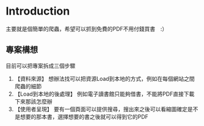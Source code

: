 # Introduction

主要就是個簡單的爬蟲，希望可以抓到免費的PDF不用付錢買書　:）

## 專案構想

目前可以把專案拆成三個步驟

1. 【資料來源】
想辦法找可以把資源Load到本地的方式，例如在每個網站之間爬蟲的細節
2. 【Load到本地的後處理】
例如電子讀書館只能夠借書，不能將PDF直接下載下來那該怎麼辦
3. 【使用者呈現】
要有一個頁面可以提供搜尋，搜出來之後可以看縮圖確定是不是想要的那本書，選擇想要的書之後就可以得到它的PDF